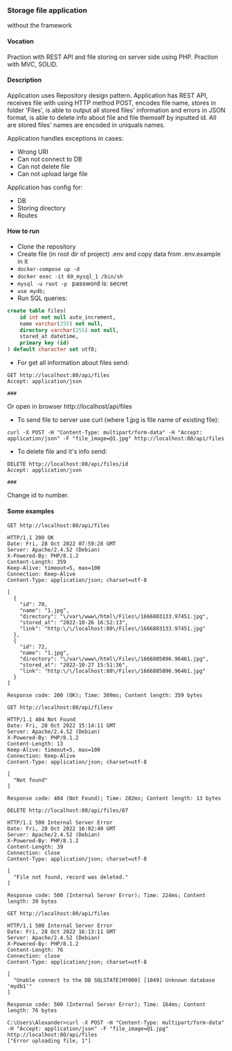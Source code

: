 ### Storage file application
without the framework
#### Vocation
Praction with REST API and file storing on server side using PHP. Praction with MVC, SOLID.
#### Description
Application uses Repository design pattern. Application has REST API, receives file with using HTTP method POST, 
encodes file name, stores in folder 'Files', is able to output all stored files' information and errors in JSON
format, is able to delete info about file and file themself by inputted id. All are stored files' names are 
encoded in uniquals names.

Application handles exceptions in cases:
* Wrong URI
* Can not connect to DB
* Can not delete file
* Can not upload large file

Application has config for:
* DB
* Storing directory
* Routes
#### How to run
* Clone the repository 
* Create file (in root dir of project) .env and copy data from .env.example in it
* ```docker-compose up -d```
* ```docker exec -it 60_mysql_1 /bin/sh```
* ```mysql -u root -p ``` password is: secret
* ```use mydb;```
* Run SQL queries:
```sql
create table files(
    id int not null auto_increment,
    name varchar(255) not null,
    directory varchar(255) not null,
    stored_at datetime,
    primary key (id)
) default character set utf8;

```
* For get all information about files send:
```http request
GET http://localhost:80/api/files
Accept: application/json

###
```
Or open in browser http://localhost/api/files
* To send file to server use curl (where 1.jpg is file name of existing file):
```
curl -X POST -H "Content-Type: multipart/form-data" -H "Accept: application/json" -F "file_image=@1.jpg" http://localhost:80/api/files
```
* To delete file and it's info send:
```http request
DELETE http://localhost:80/api/files/id
Accept: application/json

###
```
Change id to number.

#### Some examples
```http request
GET http://localhost:80/api/files

HTTP/1.1 200 OK
Date: Fri, 28 Oct 2022 07:59:28 GMT
Server: Apache/2.4.52 (Debian)
X-Powered-By: PHP/8.1.2
Content-Length: 359
Keep-Alive: timeout=5, max=100
Connection: Keep-Alive
Content-Type: application/json; charset=utf-8

[
  {
    "id": 70,
    "name": "1.jpg",
    "directory": "\/var\/www\/html\/Files\/1666803133.97451.jpg",
    "stored_at": "2022-10-26 16:52:13",
    "link": "http:\/\/localhost:80\/Files\/1666803133.97451.jpg"
  },
  {
    "id": 72,
    "name": "1.jpg",
    "directory": "\/var\/www\/html\/Files\/1666885896.96461.jpg",
    "stored_at": "2022-10-27 15:51:36",
    "link": "http:\/\/localhost:80\/Files\/1666885896.96461.jpg"
  }
]

Response code: 200 (OK); Time: 309ms; Content length: 359 bytes
```
```http request
GET http://localhost:80/api/filesv

HTTP/1.1 404 Not Found
Date: Fri, 28 Oct 2022 15:14:11 GMT
Server: Apache/2.4.52 (Debian)
X-Powered-By: PHP/8.1.2
Content-Length: 13
Keep-Alive: timeout=5, max=100
Connection: Keep-Alive
Content-Type: application/json; charset=utf-8

[
  "Not found"
]

Response code: 404 (Not Found); Time: 202ms; Content length: 13 bytes
```
```http request
DELETE http://localhost:80/api/files/87

HTTP/1.1 500 Internal Server Error
Date: Fri, 28 Oct 2022 16:02:40 GMT
Server: Apache/2.4.52 (Debian)
X-Powered-By: PHP/8.1.2
Content-Length: 39
Connection: close
Content-Type: application/json; charset=utf-8

[
  "File not found, record was deleted."
]

Response code: 500 (Internal Server Error); Time: 224ms; Content length: 39 bytes
```
```http request
GET http://localhost:80/api/files

HTTP/1.1 500 Internal Server Error
Date: Fri, 28 Oct 2022 16:13:11 GMT
Server: Apache/2.4.52 (Debian)
X-Powered-By: PHP/8.1.2
Content-Length: 76
Connection: close
Content-Type: application/json; charset=utf-8

[
  "Unable connect to the DB SQLSTATE[HY000] [1049] Unknown database 'mydb1'"
]

Response code: 500 (Internal Server Error); Time: 164ms; Content length: 76 bytes
```
```http request
C:\Users\Alexander>curl -X POST -H "Content-Type: multipart/form-data" -H "Accept: application/json" -F "file_image=@1.jpg" http://localhost:80/api/files
["Error uploading file, 1"]
```



